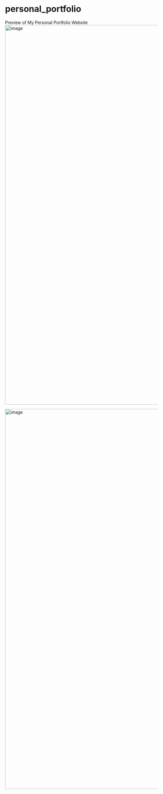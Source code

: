# personal_portfolio

Preview of My Personal Portfolio Website
<img width="1247" alt="image" src="https://github.com/user-attachments/assets/99b22bb3-980c-4794-a99a-dfd87a6043bf" />

<img width="1248" alt="image" src="https://github.com/user-attachments/assets/4fc6a21f-bf9d-4fc2-88d5-af086137b338" />


